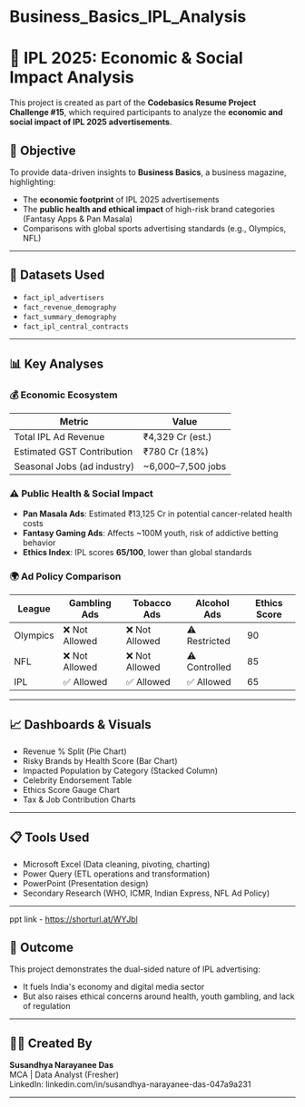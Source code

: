 # Business_Basics_IPL_Analysis

# 🏏 IPL 2025: Economic & Social Impact Analysis

This project is created as part of the **Codebasics Resume Project Challenge #15**, which required participants to analyze the **economic and social impact of IPL 2025 advertisements**.

## 📌 Objective

To provide data-driven insights to **Business Basics**, a business magazine, highlighting:

- The **economic footprint** of IPL 2025 advertisements
- The **public health and ethical impact** of high-risk brand categories (Fantasy Apps & Pan Masala)
- Comparisons with global sports advertising standards (e.g., Olympics, NFL)

---

## 📂 Datasets Used

- `fact_ipl_advertisers`
- `fact_revenue_demography`
- `fact_summary_demography`
- `fact_ipl_central_contracts`

---

## 📊 Key Analyses

### 💰 Economic Ecosystem

| Metric                       | Value               |
|------------------------------|---------------------|
| Total IPL Ad Revenue         | ₹4,329 Cr (est.)    |
| Estimated GST Contribution   | ₹780 Cr (18%)       |
| Seasonal Jobs (ad industry)  | ~6,000–7,500 jobs   |

### ⚠️ Public Health & Social Impact

- **Pan Masala Ads**: Estimated ₹13,125 Cr in potential cancer-related health costs  
- **Fantasy Gaming Ads**: Affects ~100M youth, risk of addictive betting behavior  
- **Ethics Index**: IPL scores **65/100**, lower than global standards

### 🌍 Ad Policy Comparison

| League    | Gambling Ads | Tobacco Ads | Alcohol Ads | Ethics Score |
|-----------|--------------|-------------|-------------|--------------|
| Olympics  | ❌ Not Allowed | ❌ Not Allowed | ⚠️ Restricted | 90           |
| NFL       | ❌ Not Allowed | ❌ Not Allowed | ⚠️ Controlled | 85           |
| IPL       | ✅ Allowed     | ✅ Allowed     | ✅ Allowed    | 65           |

---

## 📈 Dashboards & Visuals

- Revenue % Split (Pie Chart)
- Risky Brands by Health Score (Bar Chart)
- Impacted Population by Category (Stacked Column)
- Celebrity Endorsement Table
- Ethics Score Gauge Chart
- Tax & Job Contribution Charts

---

## 📋 Tools Used

- Microsoft Excel (Data cleaning, pivoting, charting)
- Power Query (ETL operations and transformation)
- PowerPoint (Presentation design)
- Secondary Research (WHO, ICMR, Indian Express, NFL Ad Policy)

---

ppt link - https://shorturl.at/WYJbl

## 🎯 Outcome

This project demonstrates the dual-sided nature of IPL advertising:
- It fuels India's economy and digital media sector
- But also raises ethical concerns around health, youth gambling, and lack of regulation

---

## 🙋‍♀️ Created By

**Susandhya Narayanee Das**  
MCA | Data Analyst (Fresher)  
LinkedIn: linkedin.com/in/susandhya-narayanee-das-047a9a231

---
